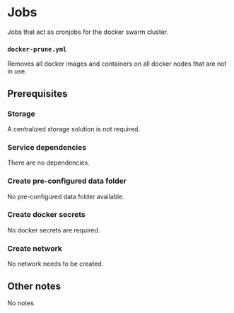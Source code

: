 # Jobs

Jobs that act as cronjobs for the docker swarm cluster.

### `docker-prune.yml`
Removes all docker images and containers on all docker nodes that are not in use.

## Prerequisites
### Storage
A centralized storage solution is not required.

### Service dependencies
There are no dependencies.

### Create pre-configured data folder
No pre-configured data folder available.

### Create docker secrets
No docker secrets are required.

### Create network
No network needs to be created.

## Other notes
No notes
